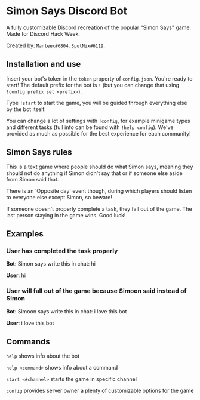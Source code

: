 # Simon Says Discord Bot
A fully customizable Discord recreation of the popular "Simon Says" game. Made for Discord Hack Week.

Created by: `Manteex#6804`, `SputNix#6119`.

## Installation and use
Insert your bot's token in the `token` property of `config.json`. You're ready to start! The default prefix for the bot is `!` (but you can change that using `!config prefix set <prefix>`).

Type `!start` to start the game, you will be guided through everything else by the bot itself.

You can change a lot of settings with `!config`, for example minigame types and different tasks (full info can be found with `!help config`). We've provided as much as possible for the best experience for each community!

## Simon Says rules
This is a text game where people should do what Simon says, meaning they should not do anything if Simon didn't say that or if someone else aside from Simon said that.

There is an 'Opposite day' event though, during which players should listen to everyone else except Simon, so beware!

If someone doesn't properly complete a task, they fall out of the game. The last person staying in the game wins. Good luck!

## Examples
### User has completed the task properly

**Bot**: Simon says write this in chat: hi

**User**: hi

### User will fall out of the game because Simoon said instead of Simon

**Bot**: Simoon says write this in chat: i love this bot

**User**: i love this bot

## Commands
`help` shows info about the bot

`help <command>` shows info about a command

`start <#channel>` starts the game in specific channel

`config` provides server owner a plenty of customizable options for the game
